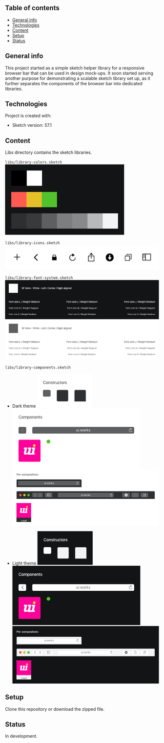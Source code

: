 ## Table of contents
* [General info](#general-info)
* [Technologies](#technologies)
* [Content](#content)
* [Setup](#setup)
* [Status](#status)

## General info
This project started as a simple sketch helper library for a responsive browser bar that can be used in design mock-ups. It soon started serving another purpose for demonstrating a scalable sketch library set up, as it further separates the components of the browser bar into dedicated libraries.
	
## Technologies
Project is created with:
* Sketch version: 57.1

## Content
Libs directory contains the sketch libraries.

`libs/library-colors.sketch`
![library-colors](img/library-colors.png)

`libs/library-icons.sketch`
![library-icons](img/library-icons.png)

`libs/library-font-system.sketch`
![fonts-white](img/fonts-white.png)
![fonts-gray-swatch3](img/fonts-gray-swatch3.png)

`libs/library-components.sketch`
- Dark theme
![constructors-dark](img/constructors-dark.png)
![components-dark](img/components-dark.png)
![pre-compositions-dark](img/pre-compositions-dark.png)

- Light theme
![constructors-light](img/constructors-light.png)
![components-light](img/components-light.png)
![pre-compositions-light](img/pre-compositions-light.png)

## Setup
Clone this repository or download the zipped file.

## Status

In development.